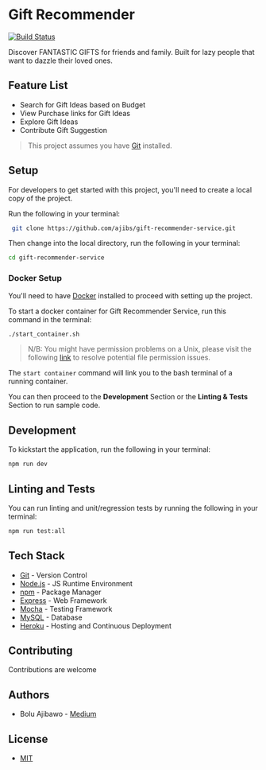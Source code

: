 # Gift Recommender
[![Build Status](https://travis-ci.com/ajibs/gift-recommender-service.svg?token=aaVJamdqCM415gwrJWEa&branch=master)](https://travis-ci.com/ajibs/gift-recommender-service)

Discover FANTASTIC GIFTS for friends and family. Built for lazy people that want to dazzle their loved ones.


## Feature List

- Search for Gift Ideas based on Budget
- View Purchase links for Gift Ideas
- Explore Gift Ideas
- Contribute Gift Suggestion

> This project assumes you have [Git](https://git-scm.com/downloads) installed.

## Setup

For developers to get started with this project, you'll need to create a local copy of the project.

Run the following in your terminal:

```sh
 git clone https://github.com/ajibs/gift-recommender-service.git
```

Then change into the local directory, run the following in your terminal:

```sh
cd gift-recommender-service
```

### Docker Setup

You'll need to have [Docker](https://www.docker.com/get-started) installed to proceed with setting up the project.

To start a docker container for Gift Recommender Service, run this command in the terminal:

```sh
./start_container.sh
```

> N/B: You might have permission problems on a Unix, please visit the following [link](https://askubuntu.com/questions/409025/permission-denied-when-running-sh-scripts) to resolve potential file permission issues.

The `start container` command will link you to the bash terminal of a running container. 

You can then proceed to the **Development** Section or the **Linting & Tests** Section to run sample code.


## Development

To kickstart the application, run the following in your terminal:

```sh
npm run dev
```


## Linting and Tests

You can run linting and unit/regression tests by running the following in your terminal:

```sh
npm run test:all
```


## Tech Stack

- [Git](https://git-scm.com/) - Version Control
- [Node.js](https://nodejs.org/) - JS Runtime Environment
- [npm](https://www.npmjs.com/) - Package Manager
- [Express](https://expressjs.com/en/starter/installing.html) - Web Framework
- [Mocha](https://mochajs.org/) - Testing Framework
- [MySQL](https://www.mysql.com/) - Database
- [Heroku](https://heroku.com) - Hosting and Continuous Deployment


## Contributing

Contributions are welcome


## Authors

- Bolu Ajibawo - [Medium](https://medium.com/@Bolu_Ajibawo)


## License

- [MIT](https://github.com/ajibs/gift-recommender-service/blob/master/LICENSE)
